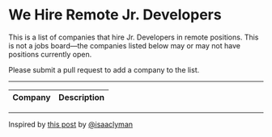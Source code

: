 # We Hire Remote Jr. Developers
This is a list of companies that hire Jr. Developers in remote positions. This is not a jobs board&mdash;the companies listed below may or may not have positions currently open.

Please submit a pull request to add a company to the list.

---

|Company|Description|
|---|---|

---
Inspired by [this post](https://dev.to/isaacandsuch/if-you-dont-hire-juniors-you-dont-deserve-seniors-48kb) by [@isaaclyman](https://github.com/isaaclyman)

